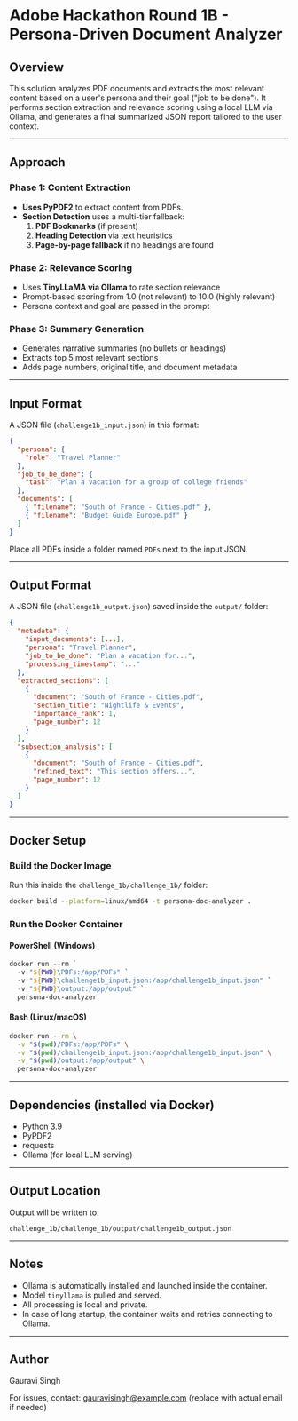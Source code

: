 # Adobe Hackathon Round 1B - Persona-Driven Document Analyzer

## Overview

This solution analyzes PDF documents and extracts the most relevant content based on a user's persona and their goal ("job to be done"). It performs section extraction and relevance scoring using a local LLM via Ollama, and generates a final summarized JSON report tailored to the user context.

---

## Approach

### Phase 1: Content Extraction

- **Uses PyPDF2** to extract content from PDFs.
- **Section Detection** uses a multi-tier fallback:
  1. **PDF Bookmarks** (if present)
  2. **Heading Detection** via text heuristics
  3. **Page-by-page fallback** if no headings are found

### Phase 2: Relevance Scoring

- Uses **TinyLLaMA via Ollama** to rate section relevance
- Prompt-based scoring from 1.0 (not relevant) to 10.0 (highly relevant)
- Persona context and goal are passed in the prompt

### Phase 3: Summary Generation

- Generates narrative summaries (no bullets or headings)
- Extracts top 5 most relevant sections
- Adds page numbers, original title, and document metadata

---

## Input Format

A JSON file (`challenge1b_input.json`) in this format:

```json
{
  "persona": {
    "role": "Travel Planner"
  },
  "job_to_be_done": {
    "task": "Plan a vacation for a group of college friends"
  },
  "documents": [
    { "filename": "South of France - Cities.pdf" },
    { "filename": "Budget Guide Europe.pdf" }
  ]
}
```

Place all PDFs inside a folder named `PDFs` next to the input JSON.

---

## Output Format

A JSON file (`challenge1b_output.json`) saved inside the `output/` folder:

```json
{
  "metadata": {
    "input_documents": [...],
    "persona": "Travel Planner",
    "job_to_be_done": "Plan a vacation for...",
    "processing_timestamp": "..."
  },
  "extracted_sections": [
    {
      "document": "South of France - Cities.pdf",
      "section_title": "Nightlife & Events",
      "importance_rank": 1,
      "page_number": 12
    }
  ],
  "subsection_analysis": [
    {
      "document": "South of France - Cities.pdf",
      "refined_text": "This section offers...",
      "page_number": 12
    }
  ]
}
```

---

## Docker Setup

### Build the Docker Image

Run this inside the `challenge_1b/challenge_1b/` folder:

```bash
docker build --platform=linux/amd64 -t persona-doc-analyzer .
```

### Run the Docker Container

#### PowerShell (Windows)

```powershell
docker run --rm `
  -v "${PWD}\PDFs:/app/PDFs" `
  -v "${PWD}\challenge1b_input.json:/app/challenge1b_input.json" `
  -v "${PWD}\output:/app/output" `
  persona-doc-analyzer
```

#### Bash (Linux/macOS)

```bash
docker run --rm \
  -v "$(pwd)/PDFs:/app/PDFs" \
  -v "$(pwd)/challenge1b_input.json:/app/challenge1b_input.json" \
  -v "$(pwd)/output:/app/output" \
  persona-doc-analyzer
```

---

## Dependencies (installed via Docker)

- Python 3.9
- PyPDF2
- requests
- Ollama (for local LLM serving)

---

## Output Location

Output will be written to:

```
challenge_1b/challenge_1b/output/challenge1b_output.json
```

---

## Notes

- Ollama is automatically installed and launched inside the container.
- Model `tinyllama` is pulled and served.
- All processing is local and private.
- In case of long startup, the container waits and retries connecting to Ollama.

---

## Author

Gauravi Singh

For issues, contact: [gauravisingh@example.com](mailto\:gauravisingh@example.com) (replace with actual email if needed)

